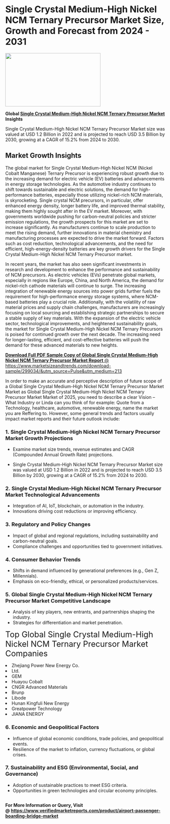 <H1>Single Crystal Medium-High Nickel NCM Ternary Precursor Market Size, Growth and Forecast from 2024 - 2031</H1><img class="aligncenter size-medium wp-image-584254" src="https://thirdeyenews.in/wp-content/uploads/2024/09/Global-Market-Research-300x168.jpeg" alt="" width="300" height="168" /><p><strong>Global&nbsp;<a href="https://www.marketsizeandtrends.com/download-sample/299034/&amp;utm_source=Pulse&amp;utm_medium=213">Single Crystal Medium-High Nickel NCM Ternary Precursor Market</a> Insights</strong></p><p>Single Crystal Medium-High Nickel NCM Ternary Precursor Market size was valued at USD 1.2 Billion in 2022 and is projected to reach USD 3.5 Billion by 2030, growing at a CAGR of 15.2% from 2024 to 2030.</p><p><h2>Market Growth Insights</h2> <p>The global market for Single Crystal Medium-High Nickel NCM (Nickel Cobalt Manganese) Ternary Precursor is experiencing robust growth due to the increasing demand for electric vehicle (EV) batteries and advancements in energy storage technologies. As the automotive industry continues to shift towards sustainable and electric solutions, the demand for high-performance batteries, especially those utilizing nickel-rich NCM materials, is skyrocketing. Single crystal NCM precursors, in particular, offer enhanced energy density, longer battery life, and improved thermal stability, making them highly sought after in the EV market. Moreover, with governments worldwide pushing for carbon-neutral policies and stricter emission regulations, the growth prospects for this market are set to increase significantly. As manufacturers continue to scale production to meet the rising demand, further innovations in material chemistry and manufacturing processes are expected to drive the market forward. Factors such as cost reduction, technological advancements, and the need for efficient, high-energy-density batteries are key growth drivers for the Single Crystal Medium-High Nickel NCM Ternary Precursor market.</p> <p><a href="#"></a></p> <p>In recent years, the market has also seen significant investments in research and development to enhance the performance and sustainability of NCM precursors. As electric vehicles (EVs) penetrate global markets, especially in regions like Europe, China, and North America, the demand for nickel-rich cathode materials will continue to surge. The increasing integration of renewable energy sources into power grids further fuels the requirement for high-performance energy storage systems, where NCM-based batteries play a crucial role. Additionally, with the volatility of raw material prices and supply chain challenges, manufacturers are increasingly focusing on local sourcing and establishing strategic partnerships to secure a stable supply of key materials. With the expansion of the electric vehicle sector, technological improvements, and heightened sustainability goals, the market for Single Crystal Medium-High Nickel NCM Ternary Precursors is poised for continued growth over the next decade. The increasing need for longer-lasting, efficient, and cost-effective batteries will push the demand for these advanced materials to new heights.</p> <p><a href="#"></p><p><span class=""><strong>Download Full PDF Sample Copy of Global Single Crystal Medium-High Nickel NCM Ternary Precursor Market Report</strong> @ <a href="https://www.marketsizeandtrends.com/download-sample/299034/&amp;utm_source=Pulse&amp;utm_medium=213" target="_blank">https://www.marketsizeandtrends.com/download-sample/299034/&amp;utm_source=Pulse&amp;utm_medium=213</a></span></p><p>In order to make an accurate and perceptive description of future scope of a Global&nbsp;Single Crystal Medium-High Nickel NCM Ternary Precursor Market Market as Global&nbsp;Single Crystal Medium-High Nickel NCM Ternary Precursor Market Market of 2025, you need to describe a clear Vision &ndash; What Industry or Linda can you think of for example: Quote from a Technology, healthcare, automotive, renewable energy, name the market you are Reffering to. However, some general trends and factors usually impact market reports and their future outlook include:</p><h3>1.&nbsp;<strong>Single Crystal Medium-High Nickel NCM Ternary Precursor Market Growth Projections</strong></h3><ul><li>Examine market size trends, revenue estimates and CAGR (Compounded Annual Growth Rate) projections.</li><li><p>Single Crystal Medium-High Nickel NCM Ternary Precursor Market size was valued at USD 1.2 Billion in 2022 and is projected to reach USD 3.5 Billion by 2030, growing at a CAGR of 15.2% from 2024 to 2030.</p></li></ul><h3>2.&nbsp;<strong>Single Crystal Medium-High Nickel NCM Ternary Precursor Market Technological Advancements</strong></h3><ul><li>Integration of AI, IoT, blockchain, or automation in the industry.</li><li>Innovations driving cost reductions or improving efficiency.</li></ul><h3>3.&nbsp;<strong>Regulatory and Policy Changes</strong></h3><ul><li>Impact of global and regional regulations, including sustainability and carbon-neutral goals.</li><li>Compliance challenges and opportunities tied to government initiatives.</li></ul><h3>4.&nbsp;<strong>Consumer Behavior Trends</strong></h3><ul><li>Shifts in demand influenced by generational preferences (e.g., Gen Z, Millennials).</li><li>Emphasis on eco-friendly, ethical, or personalized products/services.</li></ul><h3>5.&nbsp;<strong>Global Single Crystal Medium-High Nickel NCM Ternary Precursor Market Competitive Landscape</strong></h3><ul><li>Analysis of key players, new entrants, and partnerships shaping the industry.</li><li>Strategies for differentiation and market penetration.</li></ul><p data-pm-slice="1 1 []"><span style="color: inherit; font-family: inherit; font-size: 25px;">Top Global Single Crystal Medium-High Nickel NCM Ternary Precursor Market Companies</span></p><div class="" data-test-id=""><p><li>Zhejiang Power New Energy Co.</li><li> Ltd.</li><li> GEM</li><li> Huayou Cobalt</li><li> CNGR Advanced Materials</li><li> Brunp</li><li> Libode</li><li> Hunan Kingfuli New Energy</li><li> Greatpower Technology</li><li> JIANA ENERGY</li></p></div><h3>6.&nbsp;<strong>Economic and Geopolitical Factors</strong></h3><ul><li>Influence of global economic conditions, trade policies, and geopolitical events.</li><li>Resilience of the market to inflation, currency fluctuations, or global crises.</li></ul><h3>7.&nbsp;<strong>Sustainability and ESG (Environmental, Social, and Governance)</strong></h3><ul><li>Adoption of sustainable practices to meet ESG criteria.</li><li>Opportunities in green technologies and circular economy principles.</li></ul><h2><strong style="font-size: 14px;">For More Information or Query, Visit @&nbsp;</strong><a style="background-color: #ffffff; font-size: 14px;" href="https://www.marketsizeandtrends.com/report/single-crystal-medium-high-nickel-ncm-ternary-precursor-market/" target="_blank">https://www.verifiedmarketreports.com/product/airport-passenger-boarding-bridge-market</a></h2>
